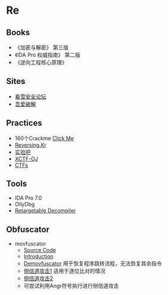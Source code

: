 # Re

## Books

- 《加密与解密》 第三版
- 《IDA Pro 权威指南》 第二版
- 《逆向工程核心原理》

## Sites

- [看雪安全论坛](https://bbs.pediy.com/)
- [吾爱破解](https://www.52pojie.cn/)

## Practices

- 160个Crackme [Click Me](./files/Re/crackme.rar)
- [Reversing.Kr](http://reversing.kr/challenge.php)
- [实验吧](http://www.shiyanbar.com/ctf/practice)
- [XCTF-OJ](http://oj.xctf.org.cn/)
- [CTFs](https://github.com/ctfs)

## Tools

- IDA Pro 7.0
- OllyDbg
- [Retargetable Decompiler](https://retdec.com/)

## Obfuscator

- movfuscator
	- [Source Code](https://github.com/xoreaxeaxeax/movfuscator)
	- [Introduction](./files/Re/recon2015-14-christopher-domas-The-movfuscator.pdf)
	- [Demovfuscator](https://github.com/kirschju/demovfuscator) 用于恢复程序跳转流程，无法恢复其余指令
	- [侧信道攻击1](https://dustri.org/b/defeating-the-recons-movfuscator-crackme.html) 适用于逐位比对的情况
	- [侧信道攻击2](http://www.cnblogs.com/wangaohui/p/5706816.html)
	- 可尝试利用Angr符号执行进行侧信道攻击